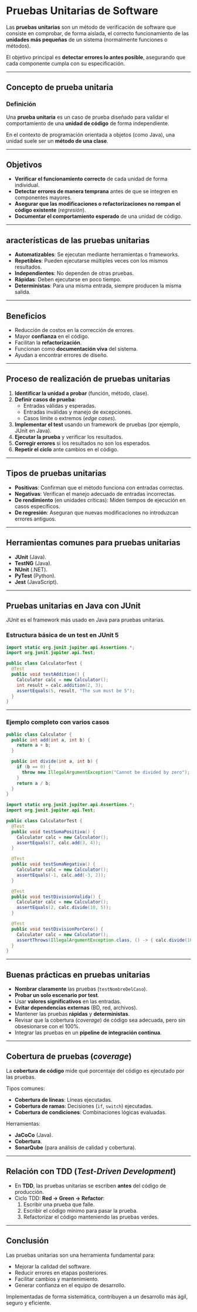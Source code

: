 # Pruebas Unitarias de Software

Las **pruebas unitarias** son un método de verificación de software que consiste en comprobar, de forma aislada, el correcto funcionamiento de las **unidades más pequeñas** de un sistema (normalmente funciones o métodos).

El objetivo principal es **detectar errores lo antes posible**, asegurando que cada componente cumpla con su especificación.

---

## Concepto de prueba unitaria

### Definición

Una **prueba unitaria** es un caso de prueba diseñado para validar el comportamiento de una **unidad de código** de forma independiente.

En el contexto de programación orientada a objetos (como Java), una unidad suele ser un **método de una clase**.

---

## Objetivos

- **Verificar el funcionamiento correcto** de cada unidad de forma individual.
- **Detectar errores de manera temprana** antes de que se integren en componentes mayores.
- **Asegurar que las modificaciones o refactorizaciones no rompan el código existente** (_regresión_).
- **Documentar el comportamiento esperado** de una unidad de código.

---

## aracterísticas de las pruebas unitarias

- **Automatizables**: Se ejecutan mediante herramientas o frameworks.
- **Repetibles**: Pueden ejecutarse múltiples veces con los mismos resultados.
- **Independientes**: No dependen de otras pruebas.
- **Rápidas**: Deben ejecutarse en poco tiempo.
- **Deterministas**: Para una misma entrada, siempre producen la misma salida.

---

## Beneficios

- Reducción de costos en la corrección de errores.
- Mayor **confianza** en el código.
- Facilitan la **refactorización**.
- Funcionan como **documentación viva** del sistema.
- Ayudan a encontrar errores de diseño.

---

## Proceso de realización de pruebas unitarias

1. **Identificar la unidad a probar** (función, método, clase).
2. **Definir casos de prueba**:
   - Entradas válidas y esperadas.
   - Entradas inválidas y manejo de excepciones.
   - Casos límite o extremos (_edge cases_).
3. **Implementar el test** usando un framework de pruebas (por ejemplo, JUnit en Java).
4. **Ejecutar la prueba** y verificar los resultados.
5. **Corregir errores** si los resultados no son los esperados.
6. **Repetir el ciclo** ante cambios en el código.

---

## Tipos de pruebas unitarias

- **Positivas**: Confirman que el método funciona con entradas correctas.
- **Negativas**: Verifican el manejo adecuado de entradas incorrectas.
- **De rendimiento** (en unidades críticas): Miden tiempos de ejecución en casos específicos.
- **De regresión**: Aseguran que nuevas modificaciones no introduzcan errores antiguos.

---

## Herramientas comunes para pruebas unitarias

- **JUnit** (Java).
- **TestNG** (Java).
- **NUnit** (.NET).
- **PyTest** (Python).
- **Jest** (JavaScript).

---

## Pruebas unitarias en Java con JUnit

JUnit es el framework más usado en Java para pruebas unitarias.

### Estructura básica de un test en JUnit 5

```java
import static org.junit.jupiter.api.Assertions.*;
import org.junit.jupiter.api.Test;

public class CalculatorTest {
  @Test
  public void testAddition() {
    Calculator calc = new Calculator();
    int result = calc.addition(2, 3);
    assertEquals(5, result, "The sum must be 5");
  }
}
```

---

### Ejemplo completo con varios casos

```java
public class Calculator {
  public int add(int a, int b) {
    return a + b;
  }

  public int divide(int a, int b) {
    if (b == 0) {
      throw new IllegalArgumentException("Cannot be divided by zero");
    }
    return a / b;
  }
}
```

```java
import static org.junit.jupiter.api.Assertions.*;
import org.junit.jupiter.api.Test;

public class CalculatorTest {
  @Test
  public void testSumaPositiva() {
    Calculator calc = new Calculator();
    assertEquals(7, calc.add(3, 4));
  }

  @Test
  public void testSumaNegativa() {
    Calculator calc = new Calculator();
    assertEquals(-1, calc.add(-3, 2));
  }

  @Test
  public void testDivisionValida() {
    Calculator calc = new Calculator();
    assertEquals(2, calc.divide(10, 5));
  }

  @Test
  public void testDivisionPorCero() {
    Calculator calc = new Calculator();
    assertThrows(IllegalArgumentException.class, () -> { calc.divide(10, 0) });
  }
}
```

---

## Buenas prácticas en pruebas unitarias

- **Nombrar claramente** las pruebas (`testNombreDelCaso`).
- **Probar un solo escenario por test**.
- Usar **valores significativos** en las entradas.
- **Evitar dependencias externas** (BD, red, archivos).
- Mantener las pruebas **rápidas** y **deterministas**.
- Revisar que la cobertura (_coverage_) de código sea adecuada, pero sin obsesionarse con el 100%.
- Integrar las pruebas en un **pipeline de integración continua**.

---

## Cobertura de pruebas (_coverage_)

La **cobertura de código** mide qué porcentaje del código es ejecutado por las pruebas.

Tipos comunes:

- **Cobertura de líneas**: Líneas ejecutadas.
- **Cobertura de ramas**: Decisiones (`if`, `switch`) ejecutadas.
- **Cobertura de condiciones**: Combinaciones lógicas evaluadas.

Herramientas:

- **JaCoCo** (Java).
- **Cobertura**.
- **SonarQube** (para análisis de calidad y cobertura).

---

## Relación con TDD (_Test-Driven Development_)

- En **TDD**, las pruebas unitarias se escriben **antes** del código de producción.
- Ciclo TDD: **Red → Green → Refactor**:
  1. Escribir una prueba que falle.
  2. Escribir el código mínimo para pasar la prueba.
  3. Refactorizar el código manteniendo las pruebas verdes.

---

## Conclusión

Las pruebas unitarias son una herramienta fundamental para:

- Mejorar la calidad del software.
- Reducir errores en etapas posteriores.
- Facilitar cambios y mantenimiento.
- Generar confianza en el equipo de desarrollo.

Implementadas de forma sistemática, contribuyen a un desarrollo más ágil, seguro y eficiente.
